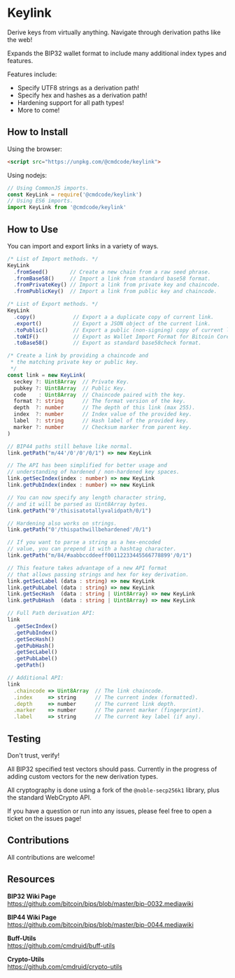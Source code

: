 # Keylink

Derive keys from virtually anything. Navigate through derivation paths like the web!

Expands the BIP32 wallet format to include many additional index types and features.

Features include:
 * Specify UTF8 strings as a derivation path!
 * Specify hex and hashes as a derivation path!
 * Hardening support for all path types!
 * More to come!

## How to Install
Using the browser:
```html
<script src="https://unpkg.com/@cmdcode/keylink">
```
Using nodejs:
```js
// Using CommonJS imports.
const KeyLink = require('@cmdcode/keylink')
// Using ES6 imports.
import KeyLink from '@cmdcode/keylink'
```

## How to Use

You can import and export links in a variety of ways.

```ts
/* List of Import methods. */
KeyLink
  .fromSeed()       // Create a new chain from a raw seed phrase.
  .fromBase58()     // Import a link from standard base58 format.
  .fromPrivateKey() // Import a link from private key and chaincode.
  .fromPublicKey()  // Import a link from public key and chaincode.

/* List of Export methods. */
KeyLink
  .copy()            // Export a a duplicate copy of current link.
  .export()          // Export a JSON object of the current link.
  .toPublic()        // Export a public (non-signing) copy of current link.
  .toWIF()           // Export as Wallet Import Format for Bitcoin Core.
  .toBase58()        // Export as standard base58check format.

/* Create a link by providing a chaincode and
 * the matching private key or public key.
 */
const link = new KeyLink(  
  seckey ?: Uint8Array  // Private Key.
  pubkey ?: Uint8Array  // Public Key.
  code    : Uint8Array  // Chaincode paired with the key.
  format ?: string      // The format version of the key.
  depth  ?: number      // The depth of this link (max 255).
  index  ?: number      // Index value of the provided key.
  label  ?: string      // Hash label of the provided key.
  marker ?: number      // Checksum marker from parent key.
)

// BIP44 paths still behave like normal.
link.getPath("m/44'/0'/0'/0/1") => new KeyLink

// The API has been simplified for better usage and
// understanding of hardened / non-hardened key spaces.
link.getSecIndex(index : number) => new KeyLink
link.getPubIndex(index : number) => new KeyLink

// You can now specify any length character string,
// and it will be parsed as Uint8Array bytes.
link.getPath("0'/thisisatotallyvalidpath/0/1")

// Hardening also works on strings.
link.getPath("0'/thispathwillbehardened'/0/1")

// If you want to parse a string as a hex-encoded
// value, you can prepend it with a hashtag character.
link.getPath("m/84/#aabbccddeeff00112233445566778899'/0/1")

// This feature takes advantage of a new API format
// that allows passing strings and hex for key derivation.
link.getSecLabel (data : string) => new KeyLink
link.getPubLabel (data : string) => new KeyLink
link.getSecHash  (data : string | Uint8Array) => new KeyLink
link.getPubHash  (data : string | Uint8Array) => new KeyLink

// Full Path derivation API:
link
  .getSecIndex()
  .getPubIndex()
  .getSecHash()
  .getPubHash()
  .getSecLabel()
  .getPubLabel()
  .getPath()

// Additional API:
link
  .chaincode => Uint8Array  // The link chaincode.
  .index     => string      // The current index (formatted).
  .depth     => number      // The current link depth.
  .marker    => number      // The parent marker (fingerprint).
  .label     => string      // The current key label (if any).
```

## Testing
Don't trust, verify!

All BIP32 specified test vectors should pass. Currently in the progress of adding custom vectors for the new derivation types.

All cryptography is done using a fork of the `@noble-secp256k1` library, plus the standard WebCrypto API.

If you have a question or run into any issues, please feel free to open a ticket on the issues page!

## Contributions
All contributions are welcome!

## Resources

**BIP32 Wiki Page**  
https://github.com/bitcoin/bips/blob/master/bip-0032.mediawiki

**BIP44 Wiki Page**  
https://github.com/bitcoin/bips/blob/master/bip-0044.mediawiki

**Buff-Utils**  
https://github.com/cmdruid/buff-utils

**Crypto-Utils**  
https://github.com/cmdruid/crypto-utils
